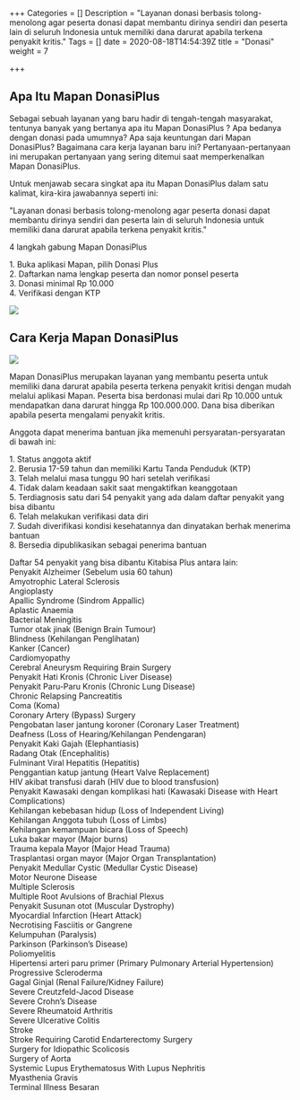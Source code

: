 +++
Categories = []
Description = "Layanan donasi berbasis tolong-menolong agar peserta donasi dapat membantu dirinya sendiri dan peserta lain di seluruh Indonesia untuk memiliki dana darurat apabila terkena penyakit kritis."
Tags = []
date = 2020-08-18T14:54:39Z
title = "Donasi"
weight = 7

+++
## Apa Itu Mapan DonasiPlus

Sebagai sebuah layanan yang baru hadir di tengah-tengah masyarakat, tentunya banyak yang bertanya apa itu Mapan DonasiPlus ? Apa bedanya dengan donasi pada umumnya? Apa saja keuntungan dari Mapan DonasiPlus? Bagaimana cara kerja layanan baru ini? Pertanyaan-pertanyaan ini merupakan pertanyaan yang sering ditemui saat memperkenalkan Mapan DonasiPlus.  
  
Untuk menjawab secara singkat apa itu Mapan DonasiPlus dalam satu kalimat, kira-kira jawabannya seperti ini:  
  
"Layanan donasi berbasis tolong-menolong agar peserta donasi dapat membantu dirinya sendiri dan peserta lain di seluruh Indonesia untuk memiliki dana darurat apabila terkena penyakit kritis."  
  
4 langkah gabung Mapan DonasiPlus  
  
1\. Buka aplikasi Mapan, pilih Donasi Plus  
2\. Daftarkan nama lengkap peserta dan nomor ponsel peserta  
3\. Donasi minimal Rp 10.000  
4\. Verifikasi dengan KTP

![](/images/4-mei-01.png)

## Cara Kerja Mapan DonasiPlus

![](/images/5-6-mei-01.png)

Mapan DonasiPlus merupakan layanan yang membantu peserta untuk memiliki dana darurat apabila peserta terkena penyakit kritisi dengan mudah melalui aplikasi Mapan. Peserta bisa berdonasi mulai dari Rp 10.000 untuk mendapatkan dana darurat hingga Rp 100.000.000. Dana bisa diberikan apabila peserta mengalami penyakit kritis.   
  
Anggota dapat menerima bantuan jika memenuhi persyaratan-persyaratan di bawah ini:   
  
1\. Status anggota aktif   
2\. Berusia 17-59 tahun dan memiliki Kartu Tanda Penduduk (KTP)   
3\. Telah melalui masa tunggu 90 hari setelah verifikasi  
4\. Tidak dalam keadaan sakit saat mengaktifkan keanggotaan   
5\. Terdiagnosis satu dari 54 penyakit yang ada dalam daftar penyakit yang bisa dibantu  
6\. Telah melakukan verifikasi data diri   
7\. Sudah diverifikasi kondisi kesehatannya dan dinyatakan berhak menerima bantuan   
8\. Bersedia dipublikasikan sebagai penerima bantuan  
  
Daftar 54 penyakit yang bisa dibantu Kitabisa Plus antara lain:  
Penyakit Alzheimer (Sebelum usia 60 tahun)  
Amyotrophic Lateral Sclerosis  
Angioplasty  
Apallic Syndrome (Sindrom Appallic)  
Aplastic Anaemia  
Bacterial Meningitis  
Tumor otak jinak (Benign Brain Tumour)  
Blindness (Kehilangan Penglihatan)  
Kanker (Cancer)  
Cardiomyopathy  
Cerebral Aneurysm Requiring Brain Surgery  
Penyakit Hati Kronis (Chronic Liver Disease)  
Penyakit Paru-Paru Kronis (Chronic Lung Disease)  
Chronic Relapsing Pancreatitis  
Coma (Koma)  
Coronary Artery (Bypass) Surgery  
Pengobatan laser jantung koroner (Coronary Laser Treatment)  
Deafness (Loss of Hearing/Kehilangan Pendengaran)  
Penyakit Kaki Gajah (Elephantiasis)  
Radang Otak (Encephalitis)  
Fulminant Viral Hepatitis (Hepatitis)  
Penggantian katup jantung (Heart Valve Replacement)  
HIV akibat transfusi darah (HIV due to blood transfusion)  
Penyakit Kawasaki dengan komplikasi hati (Kawasaki Disease with Heart Complications)  
Kehilangan kebebasan hidup (Loss of Independent Living)  
Kehilangan Anggota tubuh (Loss of Limbs)  
Kehilangan kemampuan bicara (Loss of Speech)  
Luka bakar mayor (Major burns)  
Trauma kepala Mayor (Major Head Trauma)  
Trasplantasi organ mayor (Major Organ Transplantation)  
Penyakit Medullar Cystic (Medullar Cystic Disease)  
Motor Neurone Disease  
Multiple Sclerosis  
Multiple Root Avulsions of Brachial Plexus  
Penyakit Susunan otot (Muscular Dystrophy)  
Myocardial Infarction (Heart Attack)  
Necrotising Fasciitis or Gangrene  
Kelumpuhan (Paralysis)  
Parkinson (Parkinson’s Disease)  
Poliomyelitis  
Hipertensi arteri paru primer (Primary Pulmonary Arterial Hypertension)  
Progressive Scleroderma  
Gagal Ginjal (Renal Failure/Kidney Failure)  
Severe Creutzfeld-Jacod Disease  
Severe Crohn’s Disease  
Severe Rheumatoid Arthritis  
Severe Ulcerative Colitis  
Stroke  
Stroke Requiring Carotid Endarterectomy Surgery  
Surgery for Idiopathic Scolicosis  
Surgery of Aorta  
Systemic Lupus Erythematosus With Lupus Nephritis  
Myasthenia Gravis  
Terminal Illness Besaran